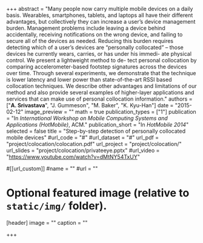+++
abstract = "Many people now carry multiple mobile devices on a daily basis. Wearables, smartphones, tablets, and laptops all have their different advantages, but collectively they can increase a user’s device management burden. Management problems include leaving a device behind accidentally, receiving notifications on the wrong device, and failing to secure all of the devices as needed. Reducing this burden requires detecting which of a user’s devices are “personally collocated” – those devices he currently wears, carries, or has under his immedi- ate physical control. We present a lightweight method to de- tect personal collocation by comparing accelerometer-based footstep signatures across the devices over time. Through several experiments, we demonstrate that the technique is lower latency and lower power than state-of-the-art RSSI based collocation techniques. We describe other advantages and limitations of our method and also provide several examples of higher-layer applications and services that can make use of personal collocation information."
authors = ["<b>A. Srivastava</b>", "J. Gummeson", "M. Baker", "K. Kyu-Han"]
date = "2015-02-12"
image_preview = ""
math = true
publication_types = ["1"]
publication = "In *International Workshop on Mobile Computing Systems and Applications (HotMobile)*, ACM."
publication_short = "In *HotMobile 2014*"
selected = false
title = "Step-by-step detection of personally collocated mobile devices"
#url_code = "#"
#url_dataset = "#"
url_pdf = "project/colocation/colocation.pdf"
url_project = "project/colocation/"
url_slides = "project/colocation/privateeye.pptx"
#url_video = "https://www.youtube.com/watch?v=dMtNY54TxUY"

#[[url_custom]]
#name = ""
#url = ""

# Optional featured image (relative to `static/img/` folder).
[header]
image = ""
caption = ""

+++
